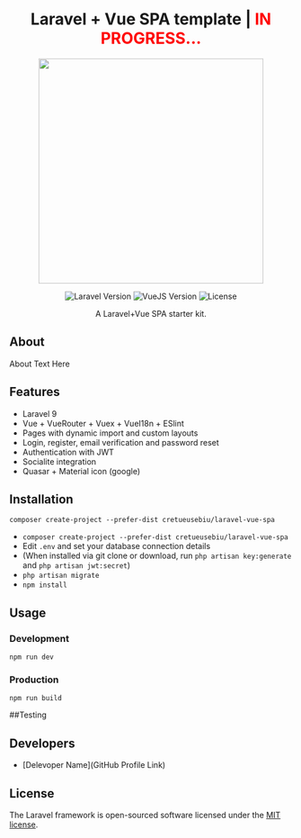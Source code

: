<h1 align="center">Laravel + Vue SPA template | <a style="color:red">IN PROGRESS...</a></h1>

<p align="center">
      <!-- <img src="Project Logo Url" width="726"> -->
      <img src="https://raw.githubusercontent.com/laravel/art/master/logo-lockup/5%20SVG/2%20CMYK/1%20Full%20Color/laravel-logolockup-cmyk-red.svg" width="400">
</p>

<p align="center">
   <img src="https://img.shields.io/badge/Laravel-9-green" alt="Laravel Version">
   <img src="https://img.shields.io/badge/Vue-3-green" alt="VueJS Version">
   <img src="https://img.shields.io/badge/license-MIT-green" alt="License">
</p>
<p align="center">A Laravel+Vue SPA starter kit.<p/>

## About

About Text Here

## Features
<ul>
<li>Laravel 9</li>
<li>Vue + VueRouter + Vuex + VueI18n + ESlint</li>
<li>Pages with dynamic import and custom layouts</li>
<li>Login, register, email verification and password reset</li>
<li>Authentication with JWT</li>
<li>Socialite integration</li>
<li>Quasar + Material icon (google)</li>
</ul>

## Installation
```
composer create-project --prefer-dist cretueusebiu/laravel-vue-spa
```
<ul>
<li><code>composer create-project --prefer-dist cretueusebiu/laravel-vue-spa</code></li>
<li>Edit <code>.env</code> and set your database connection details</li>
<li>(When installed via git clone or download, run <code>php artisan key:generate</code> and <code>php artisan jwt:secret</code>)</li>
<li><code>php artisan migrate</code></li>
<li><code>npm install</code></li>
</ul>

## Usage
### Development
<code>npm run dev</code>

### Production
<code>npm run build</code>

##Testing


## Developers

- [Delevoper Name](GitHub Profile Link)

## License

The Laravel framework is open-sourced software licensed under the [MIT license](https://opensource.org/licenses/MIT).
